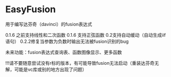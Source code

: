# EasyFusion
用于编写达芬奇（davinci）的fusion表达式

0.1.6 之前支持线性和二次函数
0.1.6 支持正弦函数
0.2支持自动缓动（自动生成iif语句）
0.2.2修复当参数为负数时输出无法被fusion识别的bug

未来功能：fusion表达式查询表、函数图像显示、更多函数

!!!请不要随意尝试没有r标的版本，有可能导致fusion无法启动（重装达芬奇无解，可能是vc库或别的地方出现了问题）
